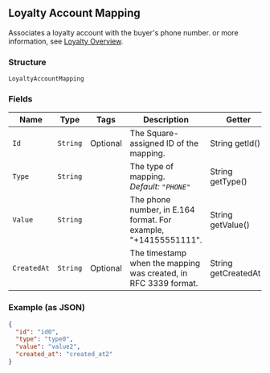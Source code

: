 ## Loyalty Account Mapping

Associates a loyalty account with the buyer's phone number.
or more information, see 
[Loyalty Overview](https://developer.squareup.com/docs/docs/loyalty/overview).

### Structure

`LoyaltyAccountMapping`

### Fields

| Name | Type | Tags | Description | Getter |
|  --- | --- | --- | --- | --- |
| `Id` | `String` | Optional | The Square-assigned ID of the mapping. | String getId() |
| `Type` | `String` |  | The type of mapping.<br>*Default: `"PHONE"`* | String getType() |
| `Value` | `String` |  | The phone number, in E.164 format. For example, "+14155551111". | String getValue() |
| `CreatedAt` | `String` | Optional | The timestamp when the mapping was created, in RFC 3339 format. | String getCreatedAt() |

### Example (as JSON)

```json
{
  "id": "id0",
  "type": "type0",
  "value": "value2",
  "created_at": "created_at2"
}
```

